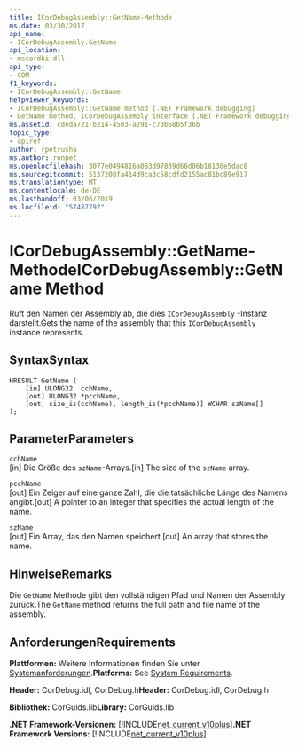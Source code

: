```yaml
---
title: ICorDebugAssembly::GetName-Methode
ms.date: 03/30/2017
api_name:
- ICorDebugAssembly.GetName
api_location:
- mscordbi.dll
api_type:
- COM
f1_keywords:
- ICorDebugAssembly::GetName
helpviewer_keywords:
- ICorDebugAssembly::GetName method [.NET Framework debugging]
- GetName method, ICorDebugAssembly interface [.NET Framework debugging]
ms.assetid: cdeda721-b214-4503-a291-c70b68b5f36b
topic_type:
- apiref
author: rpetrusha
ms.author: ronpet
ms.openlocfilehash: 3077e0494816a083d97839d66d06b18130e5dac8
ms.sourcegitcommit: 5137208fa414d9ca3c58cdfd2155ac81bc89e917
ms.translationtype: MT
ms.contentlocale: de-DE
ms.lasthandoff: 03/06/2019
ms.locfileid: "57487797"
---
```

# <a name="icordebugassemblygetname-method"></a><span data-ttu-id="dddf0-102">ICorDebugAssembly::GetName-Methode</span><span class="sxs-lookup"><span data-stu-id="dddf0-102">ICorDebugAssembly::GetName Method</span></span>
<span data-ttu-id="dddf0-103">Ruft den Namen der Assembly ab, die dies `ICorDebugAssembly` -Instanz darstellt.</span><span class="sxs-lookup"><span data-stu-id="dddf0-103">Gets the name of the assembly that this `ICorDebugAssembly` instance represents.</span></span>  
  
## <a name="syntax"></a><span data-ttu-id="dddf0-104">Syntax</span><span class="sxs-lookup"><span data-stu-id="dddf0-104">Syntax</span></span>  
  
```  
HRESULT GetName (  
    [in] ULONG32  cchName,  
    [out] ULONG32 *pcchName,  
    [out, size_is(cchName), length_is(*pcchName)] WCHAR szName[]  
);  
```  
  
## <a name="parameters"></a><span data-ttu-id="dddf0-105">Parameter</span><span class="sxs-lookup"><span data-stu-id="dddf0-105">Parameters</span></span>  
 `cchName`  
 <span data-ttu-id="dddf0-106">[in] Die Größe des `szName`-Arrays.</span><span class="sxs-lookup"><span data-stu-id="dddf0-106">[in] The size of the `szName` array.</span></span>  
  
 `pcchName`  
 <span data-ttu-id="dddf0-107">[out] Ein Zeiger auf eine ganze Zahl, die die tatsächliche Länge des Namens angibt.</span><span class="sxs-lookup"><span data-stu-id="dddf0-107">[out] A pointer to an integer that specifies the actual length of the name.</span></span>  
  
 `szName`  
 <span data-ttu-id="dddf0-108">[out] Ein Array, das den Namen speichert.</span><span class="sxs-lookup"><span data-stu-id="dddf0-108">[out] An array that stores the name.</span></span>  
  
## <a name="remarks"></a><span data-ttu-id="dddf0-109">Hinweise</span><span class="sxs-lookup"><span data-stu-id="dddf0-109">Remarks</span></span>  
 <span data-ttu-id="dddf0-110">Die `GetName` Methode gibt den vollständigen Pfad und Namen der Assembly zurück.</span><span class="sxs-lookup"><span data-stu-id="dddf0-110">The `GetName` method returns the full path and file name of the assembly.</span></span>  
  
## <a name="requirements"></a><span data-ttu-id="dddf0-111">Anforderungen</span><span class="sxs-lookup"><span data-stu-id="dddf0-111">Requirements</span></span>  
 <span data-ttu-id="dddf0-112">**Plattformen:** Weitere Informationen finden Sie unter [Systemanforderungen](../../../../docs/framework/get-started/system-requirements.md).</span><span class="sxs-lookup"><span data-stu-id="dddf0-112">**Platforms:** See [System Requirements](../../../../docs/framework/get-started/system-requirements.md).</span></span>  
  
 <span data-ttu-id="dddf0-113">**Header:** CorDebug.idl, CorDebug.h</span><span class="sxs-lookup"><span data-stu-id="dddf0-113">**Header:** CorDebug.idl, CorDebug.h</span></span>  
  
 <span data-ttu-id="dddf0-114">**Bibliothek:** CorGuids.lib</span><span class="sxs-lookup"><span data-stu-id="dddf0-114">**Library:** CorGuids.lib</span></span>  
  
 <span data-ttu-id="dddf0-115">**.NET Framework-Versionen:** [!INCLUDE[net_current_v10plus](../../../../includes/net-current-v10plus-md.md)]</span><span class="sxs-lookup"><span data-stu-id="dddf0-115">**.NET Framework Versions:** [!INCLUDE[net_current_v10plus](../../../../includes/net-current-v10plus-md.md)]</span></span>
